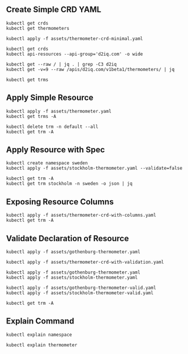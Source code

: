 
## Create Simple CRD YAML
```
kubectl get crds
kubectl get thermometers

kubectl apply -f assets/thermometer-crd-minimal.yaml

kubectl get crds
kubectl api-resources --api-group='d2iq.com' -o wide

kubectl get --raw / | jq . | grep -C3 d2iq
kubectl get -v=9 --raw /apis/d2iq.com/v1beta1/thermometers/ | jq

kubectl get trms
```

## Apply Simple Resource
```
kubectl apply -f assets/thermometer.yaml
kubectl get trms -A

kubectl delete trm -n default --all
kubectl get trm -A
```

## Apply Resource with Spec

```
kubectl create namespace sweden
kubectl apply -f assets/stockholm-thermometer.yaml --validate=false

kubectl get trm -A
kubectl get trm stockholm -n sweden -o json | jq
```
## Exposing Resource Columns

```
kubectl apply -f assets/thermometer-crd-with-columns.yaml
kubectl get trm -A
```

## Validate Declaration of Resource

```
kubectl apply -f assets/gothenburg-thermometer.yaml

kubectl apply -f assets/thermometer-crd-with-validation.yaml

kubectl apply -f assets/gothenburg-thermometer.yaml
kubectl apply -f assets/stockholm-thermometer.yaml 

kubectl apply -f assets/gothenburg-thermometer-valid.yaml
kubectl apply -f assets/stockholm-thermometer-valid.yaml 

kubectl get trm -A
```

## Explain Command

```
kubectl explain namespace

kubectl explain thermometer

```
